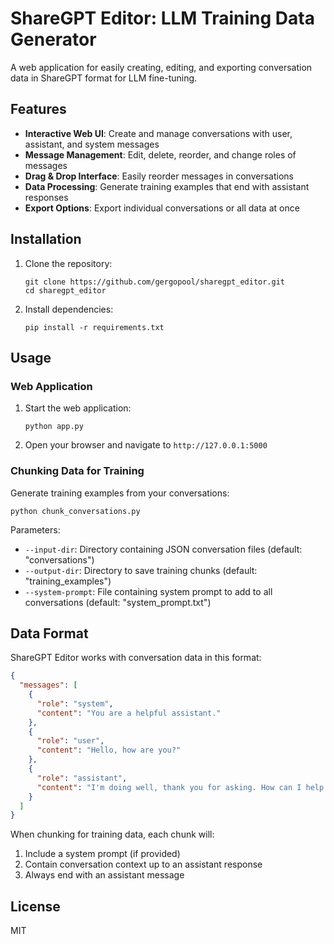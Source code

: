 # ShareGPT Editor: LLM Training Data Generator

A web application for easily creating, editing, and exporting conversation data in ShareGPT format for LLM fine-tuning.

## Features

- **Interactive Web UI**: Create and manage conversations with user, assistant, and system messages
- **Message Management**: Edit, delete, reorder, and change roles of messages
- **Drag & Drop Interface**: Easily reorder messages in conversations
- **Data Processing**: Generate training examples that end with assistant responses
- **Export Options**: Export individual conversations or all data at once

## Installation

1. Clone the repository:
   ```
   git clone https://github.com/gergopool/sharegpt_editor.git
   cd sharegpt_editor
   ```

2. Install dependencies:
   ```
   pip install -r requirements.txt
   ```

## Usage

### Web Application

1. Start the web application:
   ```
   python app.py
   ```

2. Open your browser and navigate to `http://127.0.0.1:5000`

### Chunking Data for Training

Generate training examples from your conversations:

```
python chunk_conversations.py
```

Parameters:
- `--input-dir`: Directory containing JSON conversation files (default: "conversations")
- `--output-dir`: Directory to save training chunks (default: "training_examples")
- `--system-prompt`: File containing system prompt to add to all conversations (default: "system_prompt.txt")

## Data Format

ShareGPT Editor works with conversation data in this format:

```json
{
  "messages": [
    {
      "role": "system",
      "content": "You are a helpful assistant."
    },
    {
      "role": "user",
      "content": "Hello, how are you?"
    },
    {
      "role": "assistant",
      "content": "I'm doing well, thank you for asking. How can I help you today?"
    }
  ]
}
```

When chunking for training data, each chunk will:
1. Include a system prompt (if provided)
2. Contain conversation context up to an assistant response
3. Always end with an assistant message

## License

MIT